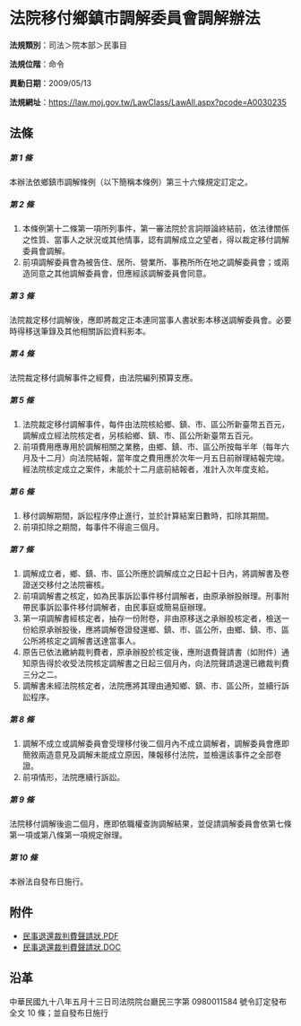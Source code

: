 # 法院移付鄉鎮市調解委員會調解辦法




**法規類別**：司法＞院本部＞民事目

**法規位階**：命令

**異動日期**：2009/05/13  

**法規網址**：https://law.moj.gov.tw/LawClass/LawAll.aspx?pcode=A0030235



## 法條
##### 第 1 條
本辦法依鄉鎮市調解條例（以下簡稱本條例）第三十六條規定訂定之。

##### 第 2 條
1. 本條例第十二條第一項所列事件，第一審法院於言詞辯論終結前，依法律關係之性質、當事人之狀況或其他情事，認有調解成立之望者，得以裁定移付調解委員會調解。
1. 前項調解委員會為被告住、居所、營業所、事務所所在地之調解委員會；或兩造同意之其他調解委員會，但應經該調解委員會同意。

##### 第 3 條
法院裁定移付調解後，應即將裁定正本連同當事人書狀影本移送調解委員會。必要時得移送筆錄及其他相關訴訟資料影本。

##### 第 4 條
法院裁定移付調解事件之經費，由法院編列預算支應。

##### 第 5 條
1. 法院裁定移付調解事件，每件由法院核給鄉、鎮、市、區公所新臺幣五百元，調解成立經法院核定者，另核給鄉、鎮、市、區公所新臺幣五百元。
1. 前項費用應專用於調解相關之業務，由鄉、鎮、市、區公所按每半年（每年六月及十二月）向法院結報，當年度之費用應於次年一月五日前辦理結報完竣。經法院核定成立之案件，未能於十二月底前結報者，准計入次年度支給。

##### 第 6 條
1. 移付調解期間，訴訟程序停止進行，並於計算結案日數時，扣除其期間。
1. 前項扣除之期間，每事件不得逾三個月。

##### 第 7 條
1. 調解成立者，鄉、鎮、市、區公所應於調解成立之日起十日內，將調解書及卷證送交移付之法院審核。
1. 前項調解書之核定，如為民事訴訟事件移付調解者，由原承辦股辦理。刑事附帶民事訴訟事件移付調解者，由民事庭或簡易庭辦理。
1. 第一項調解書經核定者，抽存一份附卷，非由原移送之承辦股核定者，檢送一份給原承辦股後，應將調解卷證發還鄉、鎮、市、區公所，由鄉、鎮、市、區公所將核定之調解書送達當事人。
1. 原告已依法繳納裁判費者，原承辦股於核定後，應附退費聲請書（如附件）通知原告得於收受法院核定調解書之日起三個月內，向法院聲請退還已繳裁判費三分之二。
1. 調解書未經法院核定者，法院應將其理由通知鄉、鎮、市、區公所，並續行訴訟程序。

##### 第 8 條
1. 調解不成立或調解委員會受理移付後二個月內不成立調解者，調解委員會應即簡敘兩造意見及調解未能成立原因，陳報移付法院，並檢還該事件之全部卷證。
1. 前項情形，法院應續行訴訟。

##### 第 9 條
法院移付調解後逾二個月，應即依職權查詢調解結果，並促請調解委員會依第七條第一項或第八條第一項規定辦理。

##### 第 10 條
本辦法自發布日施行。
## 附件
* [民事退還裁判費聲請狀.PDF](https://law.moj.gov.tw/LawClass/LawGetFile.ashx?FileId=0000234635)
* [民事退還裁判費聲請狀.DOC](https://law.moj.gov.tw/LawClass/LawGetFile.ashx?FileId=0000065133)
## 沿革
中華民國九十八年五月十三日司法院院台廳民三字第 0980011584 號令訂定發布全文 10 條；並自發布日施行
